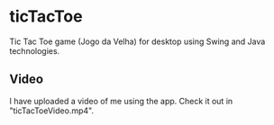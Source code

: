 # ticTacToe
Tic Tac Toe game (Jogo da Velha) for desktop using Swing and Java technologies.

## Video
I have uploaded a video of me using the app. Check it out in "ticTacToeVideo.mp4".
